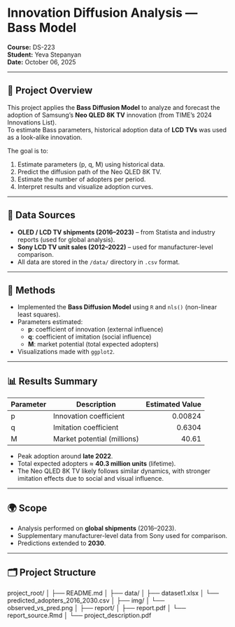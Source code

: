 # Innovation Diffusion Analysis — Bass Model
**Course:** DS-223  
**Student:** Yeva Stepanyan  
**Date:** October 06, 2025  

---

## 📖 Project Overview
This project applies the **Bass Diffusion Model** to analyze and forecast the adoption of Samsung’s **Neo QLED 8K TV** innovation (from TIME’s 2024 Innovations List).  
To estimate Bass parameters, historical adoption data of **LCD TVs** was used as a look-alike innovation.

The goal is to:
1. Estimate parameters (p, q, M) using historical data.  
2. Predict the diffusion path of the Neo QLED 8K TV.  
3. Estimate the number of adopters per period.  
4. Interpret results and visualize adoption curves.

---

## 🧩 Data Sources
- **OLED / LCD TV shipments (2016–2023)** – from Statista and industry reports (used for global analysis).  
- **Sony LCD TV unit sales (2012–2022)** – used for manufacturer-level comparison.  
- All data are stored in the `/data/` directory in `.csv` format.

---

## 🧮 Methods
- Implemented the **Bass Diffusion Model** using `R` and `nls()` (non-linear least squares).  
- Parameters estimated:
  - **p**: coefficient of innovation (external influence)  
  - **q**: coefficient of imitation (social influence)  
  - **M**: market potential (total expected adopters)
- Visualizations made with `ggplot2`.

---

## 📊 Results Summary
| Parameter | Description | Estimated Value |
|------------|--------------|----------------:|
| p | Innovation coefficient | 0.00824 |
| q | Imitation coefficient | 0.6304 |
| M | Market potential (millions) | 40.61 |

- Peak adoption around **late 2022**.  
- Total expected adopters ≈ **40.3 million units** (lifetime).  
- The Neo QLED 8K TV likely follows similar dynamics, with stronger imitation effects due to social and visual influence.

---

## 🌍 Scope
- Analysis performed on **global shipments** (2016–2023).  
- Supplementary manufacturer-level data from Sony used for comparison.  
- Predictions extended to **2030**.

---

## 🗂️ Project Structure
project_root/
│
├── README.md 
│
├── data/ 
│ ├── dataset1.xlsx
│ └── predicted_adopters_2016_2030.csv
│
├── img/
│ └── observed_vs_pred.png
│
├── report/ 
│ ├── report.pdf
│ └── report_source.Rmd
│
└── project_description.pdf
